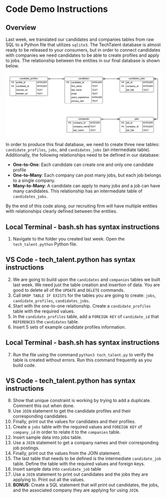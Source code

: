 # Code Demo Instructions

## Overview

Last week, we translated our candidates and companies tables from raw SQL to a Python file that utilizes `sqlite3`. The TechTalent database is almost ready to be released to your consumers, but in order to connect candidates with companies we need candidates to be able to create profiles and apply to jobs. The relationship between the entities in our final database is shown below.

![W3 ERD](./Recruiting_W3.png)

In order to produce this final database, we need to create three new tables: `candidate_profiles`, `jobs`, and  `candidates_jobs` (an intermediate table). Additionally, the following relationships need to be defined in our database:
- **One-to-One**: Each candidate can create one and only one candidate profile
- **One-to-Many**: Each company can post many jobs, but each job belongs to a single company.
- **Many-to-Many**: A candidate can apply to many jobs and a job can have many candidates. This relationship has an intermediate table of `candidates_jobs`.

By the end of this code along, our recruiting firm will have multiple entities with relationships clearly defined between the entities.

## Local Terminal - bash.sh has syntax instructions
1. Navigate to the folder you created last week. Open the `tech_talent.python` Python file. 

## VS Code - tech_talent.python has syntax instructions
2. We are going to build upon the `candidates` and `companies` tables we built last week. We need just the table creation and insertion of data. You are good to delete all of the `UPDATE` and `DELETE` commands.
3. Call `DROP TABLE IF EXISTS` for the tables you are going to create: `jobs`, `candidate_profiles`, `candidates_jobs`.
4. Start with the one-to-one relationship. Create a `candidate_profiles` table with the required values.
5. In the `candidate_profiles` table, add a `FOREIGN KEY` of `candidate_id` that `REFERENCES` the `candidates` table.
6. Insert 5 sets of example candidate profiles information.

## Local Terminal - bash.sh has syntax instructions
7. Run the file using the command `python3 tech_talent.py` to verify the table is created without errors. Run this command frequently as you build code.

## VS Code - tech_talent.python has syntax instructions
8. Show that unique constraint is working by trying to add a duplicate. Comment this out when done.
9. Use `JOIN` statement to get the candidate profiles and their corresponding candidates.
10. Finally, print out the values for candidates and their profiles.
11. Create a `jobs` table with the required values and `FOREIGN KEY` of `company_id` in order to relate it to the `companies` table.
12. Insert sample data into jobs table.
13. Use a `JOIN` statement to get a company names and their corresponding job postings.
14. Finally, print out the values from the JOIN statement.
15. The last table that needs to be defined is the intermediate `candidate_job` table. Define the table with the required values and foreign keys.
16. Insert sample data into `candidate_job` table
17. Use a `JOIN` statement to print out candidates and the jobs they are applying to. Print out all the values. 
18. **BONUS**: Create a SQL statement that will print out candidates, the jobs, and the associated company they are applying for using `JOIN`.